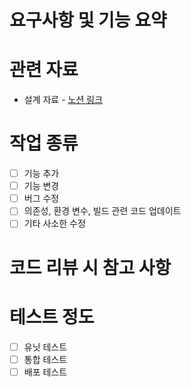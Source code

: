 <!--아래 양식에 따라 작성하되 불필요한 항목은 삭제하고, 필요한 항목은 추가한다.-->

# 요구사항 및 기능 요약


# 관련 자료
- 설계 자료 - [노션 링크]()

# 작업 종류
<!--이 PR에서 작업한 항목을 모두 체크
되도록 한 PR에서는 하나의 작업을 체크하도록 구성-->
- [ ] 기능 추가
- [ ] 기능 변경
- [ ] 버그 수정
- [ ] 의존성, 환경 변수, 빌드 관련 코드 업데이트
- [ ] 기타 사소한 수정

# 코드 리뷰 시 참고 사항
<!--리뷰어가 빠르게 코드 리뷰를 할 수 있도록 설명
예) abc.kt의 L10-50은 코드 포맷 변경이므로 리뷰 필요 없음-->

# 테스트 정도
- [ ] 유닛 테스트
- [ ] 통합 테스트
- [ ] 배포 테스트
